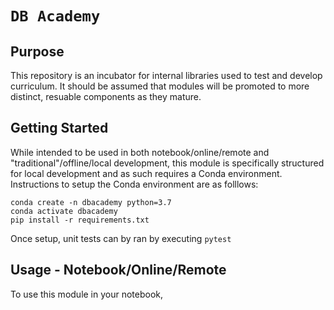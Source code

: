# `DB Academy`

## Purpose
This repository is an incubator for internal libraries used to test and develop curriculum. It should be assumed that modules will be promoted to more distinct, resuable components as they mature.

## Getting Started
While intended to be used in both notebook/online/remote and "traditional"/offline/local development, this module is specifically structured for local development and as such requires a Conda environment. Instructions to setup the Conda environment are as folllows:
```
conda create -n dbacademy python=3.7
conda activate dbacademy
pip install -r requirements.txt
```
Once setup, unit tests can by ran by executing
```pytest```

## Usage - Notebook/Online/Remote
To use this module in your notebook, 
